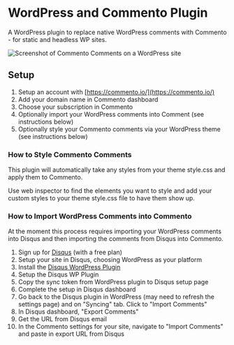 # WordPress and Commento Plugin

A WordPress plugin to replace native WordPress comments with Commento - for static and headless WP sites.

![Screenshot of Commento Comments on a WordPress site](https://share.getcloudapp.com/yAuv2b9l "Commento Comments on WordPress site")

## Setup

1. Setup an account with [https://commento.io/](https://commento.io/)
2. Add your domain name in Commento dashboard
3. Choose your subscription in Commento
4. Optionally import your WordPress comments into Comment (see instructions below)
5. Optionally style your Commento comments via your WordPress theme (see instructions below)

### How to Style Commento Comments

This plugin will automatically take any styles from your theme style.css and apply them to Commento.

Use web inspector to find the elements you want to style and add your custom styles to your theme style.css file to have them show up.

### How to Import WordPress Comments into Commento

At the moment this process requires importing your WordPress comments into Disqus and then importing the comments from Disqus into Commento.

1. Sign up for [Disqus](https://disqus.com/) (with a free plan)
2. Setup your site in Disqus, choosing WordPress as your platform
3. Install the [Disqus WordPress Plugin](https://wordpress.org/plugins/disqus-comment-system/)
4. Setup the Disqus WP Plugin
5. Copy the sync token from WordPress plugin to Disqus setup page
6. Complete the setup in Disqus dashboard
7. Go back to the Disqus plugin in WordPress (may need to refresh the settings page) and on "Syncing" tab. Click to "Import Comments"
8. In Disqus dashboard, "Export Comments"
9. Get the URL from Disqus email
10. In the Commento settings for your site, navigate to "Import Comments" and paste in export URL from Disqus

